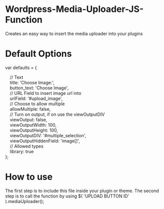 Wordpress-Media-Uploader-JS-Function
====================================

Creates an easy way to insert the media uploader into your plugins

Default Options
===============
var defaults = {<br />
<div style="margin-left: 15px;">
	// Text<br />
	title: 'Choose Image:',<br />
	button_text: 'Choose Image',<br />
	// URL Field to insert image url into<br />
	urlField: '#upload_image',<br />
	// Choose to allow multiple<br />
	allowMultiple: false,<br />
	// Turn on output, if on use the viewOutputDIV<br />
	viewOutput: false,<br />
	viewOutputWidth: 100,<br />
	viewOutputHeight: 100,<br />
	viewOutputDIV: '#multiple_selection',<br />
	viewOutputHiddenField: 'image[]',<br />
	// Allowed types<br />
	library: true<br />
</div>
};
		
How to use
==========
The first step is to include this file inside your plugin or theme.
The second step is to call the function by using
$( 'UPLOAD BUTTON ID' ).mediaUploader();
